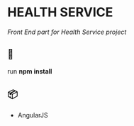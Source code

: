 # HEALTH SERVICE

_Front End part for Health Service project_

## 🔧
run **npm install**

## 📦
* AngularJS